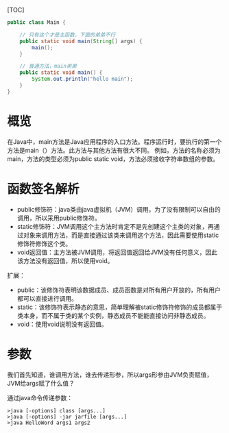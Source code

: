 [TOC]

```java
public class Main {

    // 只有这个才是主函数，下面的弟弟不行
    public static void main(String[] args) {
        main();
    }

    // 普通方法，main弟弟
    public static void main() {
        System.out.println("hello main");
    }
}
```
# 概览
在Java中，main方法是Java应用程序的入口方法。程序运行时，要执行的第一个方法是main（）方法。此方法与其他方法有很大不同。
例如，方法的名称必须为main，方法的类型必须为public static void，方法必须接收字符串数组的参数。

# 函数签名解析
+ public修饰符：java类由java虚拟机（JVM）调用，为了没有限制可以自由的调用，所以采用public修饰符。
+ static修饰符：JVM调用这个主方法时肯定不是先创建这个主类的对象，再通过对象来调用方法，而是直接通过该类来调用这个方法，因此需要使用static修饰符修饰这个类。
+ void返回值：主方法被JVM调用，将返回值返回给JVM没有任何意义，因此该方法没有返回值，所以使用void。

扩展：
+ public：该修饰符表明该数据成员、成员函数是对所有用户开放的，所有用户都可以直接进行调用。
+ static：该修饰符表示静态的意思，简单理解被static修饰符修饰的成员都属于类本身，而不属于类的某个实例，静态成员不能能直接访问非静态成员。
+ void：使用void说明没有返回值。

# 参数
我们首先知道，谁调用方法，谁去传递形参，所以args形参由JVM负责赋值，JVM给args赋了什么值？

通过java命令传递参数：
```
>java [-options] class [args...]
>java [-options] -jar jarfile [args...]
>java HelloWord args1 args2
```